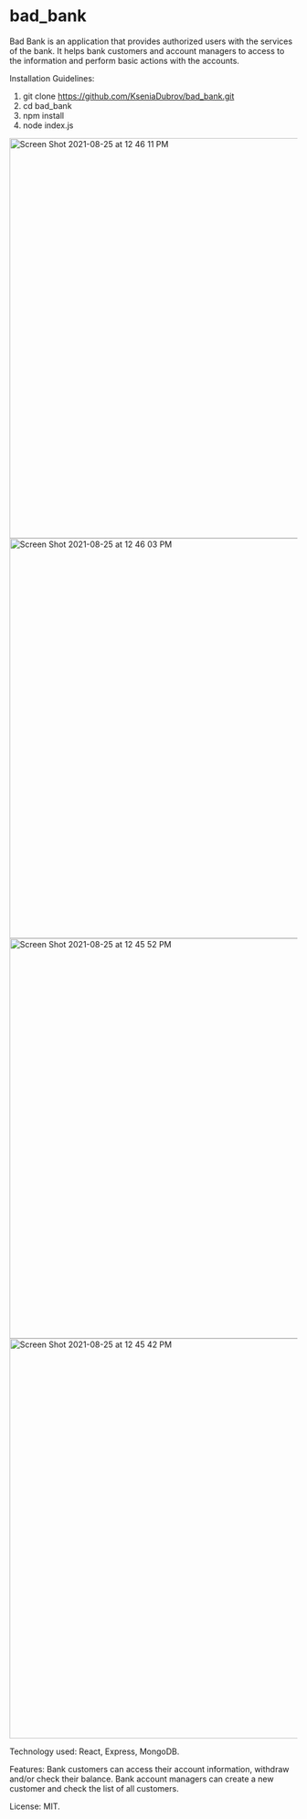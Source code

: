 # bad_bank
Bad Bank is an application that provides authorized users with the services of the bank. It helps bank customers and account managers to access to the information and perform basic actions with the accounts.

Installation Guidelines: 
1. git clone https://github.com/KseniaDubrov/bad_bank.git
2. cd bad_bank
3. npm install
4. node index.js

<img width="700" alt="Screen Shot 2021-08-25 at 12 46 11 PM" src="https://user-images.githubusercontent.com/14004536/130831633-71f55d6e-fea4-439d-b32a-ed573b579c6f.png">
<img width="700" alt="Screen Shot 2021-08-25 at 12 46 03 PM" src="https://user-images.githubusercontent.com/14004536/130831640-7c354a05-5526-4760-87d7-e3202ae3810e.png">
<img width="700" alt="Screen Shot 2021-08-25 at 12 45 52 PM" src="https://user-images.githubusercontent.com/14004536/130831645-5c501480-037d-4406-9c67-bf04f4868d89.png">
<img width="700" alt="Screen Shot 2021-08-25 at 12 45 42 PM" src="https://user-images.githubusercontent.com/14004536/130831649-4c167d0f-58a3-4f6b-baf9-0739b0c645fe.png">

Technology used: React, Express, MongoDB. 

Features: Bank customers can access their account information, withdraw and/or check their balance. Bank account managers can create a new customer and check the list of all customers.

License: MIT.
